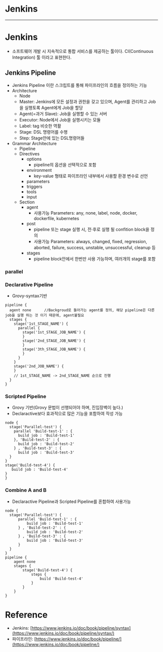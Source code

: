 # Jenkins

---

# Jenkins
- 소프트웨어 개발 시 지속적으로 통합 서비스를 제공하는 툴이다. CI(Continuous Integration) 툴 이라고 표현한다.

## Jenkins Pipeline
- Jenkins Pipeline 이란 스크립트를 통해 파이프라인의 흐름을 정의하는 기능
- Architecture
  - Node
  - Master: Jenkins에 모든 설정과 권한을 갖고 있으며, Agent를 관리하고 Job을 실행토록 Agent에게 Job을 할당
  - Agent(=과거 Slave): Job을 실행할 수 있는 서버
  - Executor: Node에서 Job을 실행시키는 모듈
  - Label: tag 비슷한 역활
  - Stage: DSL 명령어를 수행
  - Step: Stage안에 있는 DSL명령어들
- Grammar Architecture
  - Pipeline
  - Directives
    - options
      - pipeline의 옵션을 선택적으로 포함
    - environment
      - key-value 형태로 파이프라인 내부에서 사용할 환경 변수로 선언
    - parameters
    - triggers
    - tools
    - input
  - Section
    - agent
      - 사용가능 Parameters: any, none, label, node, docker, dockerfile, kubernetes
    - post
      - pipeline 또는 stage 실행 시, 전·후로 실행 될 confition block을 정의
      - 사용가능 Parameters: always, changed, fixed, regression, aborted, failure, success, unstable, unsuccessful, cleanup 등
    - stages
      - pipeline block안에서 한번만 사용 가능하며, 여러개의 stage를 포함
  
### parallel
  
### Declarative Pipeline
  - Grovy-syntax기반
  ```console
  pipeline {
    agent none      //Backgroud로 돌아가는 agent를 정의, 해당 pipeline은 다른 job을 실행 하는 것 이기 때문에, agent불필요
    stages {
      stage('1st_STAGE_NAME') {
        parallel {
          stage('1st_STAGE_JOB_NAME') {
          }
          stage('2nd_STAGE_JOB_NAME') {
          }
          stage('3th_STAGE_JOB_NAME') {
          }
        }
      }
      stage('2nd_JOB_NAME') {
      }
      // 1st_STAGE_NAME -> 2nd_STAGE_NAME 순으로 진행
    }
  }
  ```

### Scripted Pipeline
  - Grovy 기반(Grovy 문법이 선행되어야 하며, 진입장벽이 높다.)
  - Declaractive보다 효과적으로 많은 기능을 포함하여 작성 가능
  ```console
  node {
    stage('Parallel-test') {
      parallel 'Build-test-1' : {
        build job : 'Build-test-1'
      }, 'Build-test-2' : {
        build job : 'Build-test-2'
      } , 'Build-test-3' : {
        build job : 'Build-test-3'
    }
  }
  stage('Build-test-4') {
     build job : 'Build-test-4'
  }
}
  ```

### Combine A and B
  - Declaractive Pipeline과 Scripted Pipeline를 혼합하여 사용가능
  ```console
  node {
    stage('Parallel-test') {
        parallel 'Build-test-1' : {
            build job : 'Build-test-1'
        } , 'Build-test-2' : {
            build job : 'Build-test-2'
        } , 'Build-test-3' : {
            build job : 'Build-test-3'
        }
    }
  }
  pipeline {
      agent none 
      stages {
          stage('Build-test-4') {
              steps {
                  build 'Build-test-4'
              }
          }
      }
  }
  ```

# Reference
- Jenkins: [https://www.jenkins.io/doc/book/pipeline/syntax](https://www.jenkins.io/doc/book/pipeline/syntax/)
- 파이프라인: [https://www.jenkins.io/doc/book/pipeline/](https://www.jenkins.io/doc/book/pipeline/)
